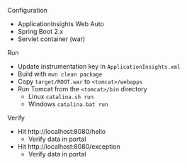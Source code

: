 Configuration

* ApplicationInsights Web Auto
* Spring Boot 2.x
* Servlet container (war)

Run

* Update instrumentation key in `ApplicationInsights.xml`
* Build with `mvn clean package`
* Copy `target/ROOT.war` to `<tomcat>/webapps`
* Run Tomcat from the `<tomcat>/bin` directory
  * Linux `catalina.sh run`
  * Windows `catalina.bat run`

Verify

* Hit http://localhost:8080/hello
  * Verify data in portal
* Hit http://localhost:8080/exception
  * Verify data in portal
